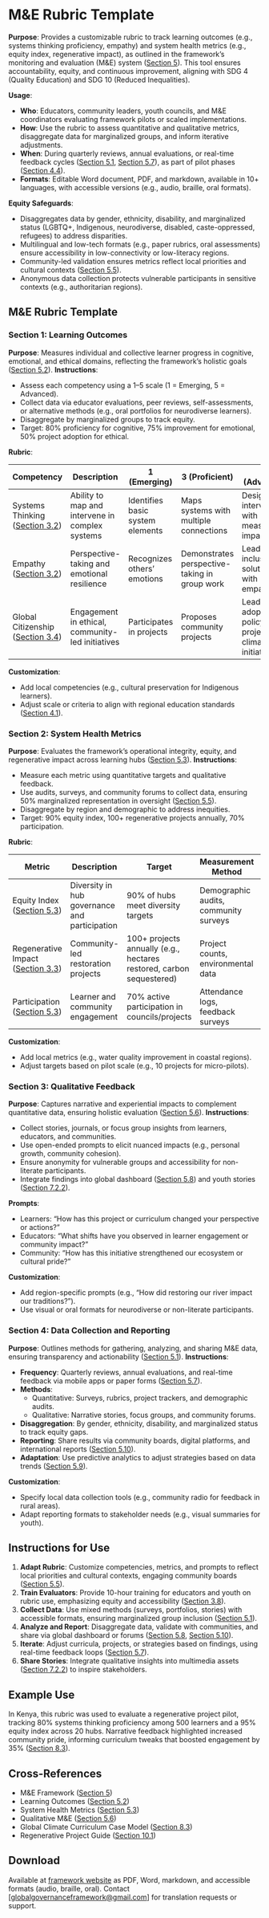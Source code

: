 # M&E Rubric Template

**Purpose**: Provides a customizable rubric to track learning outcomes (e.g., systems thinking proficiency, empathy) and system health metrics (e.g., equity index, regenerative impact), as outlined in the framework’s monitoring and evaluation (M&E) system ([Section 5](/framework/docs/implementation/education#05-monitoring-evaluation)). This tool ensures accountability, equity, and continuous improvement, aligning with SDG 4 (Quality Education) and SDG 10 (Reduced Inequalities).

**Usage**:
- **Who**: Educators, community leaders, youth councils, and M&E coordinators evaluating framework pilots or scaled implementations.
- **How**: Use the rubric to assess quantitative and qualitative metrics, disaggregate data for marginalized groups, and inform iterative adjustments.
- **When**: During quarterly reviews, annual evaluations, or real-time feedback cycles ([Section 5.1](/framework/docs/implementation/education#05-monitoring-evaluation), [Section 5.7](/framework/docs/implementation/education#05-monitoring-evaluation)), as part of pilot phases ([Section 4.4](/framework/docs/implementation/education#04-implementation-strategies)).
- **Formats**: Editable Word document, PDF, and markdown, available in 10+ languages, with accessible versions (e.g., audio, braille, oral formats).

**Equity Safeguards**:
- Disaggregates data by gender, ethnicity, disability, and marginalized status (LGBTQ+, Indigenous, neurodiverse, disabled, caste-oppressed, refugees) to address disparities.
- Multilingual and low-tech formats (e.g., paper rubrics, oral assessments) ensure accessibility in low-connectivity or low-literacy regions.
- Community-led validation ensures metrics reflect local priorities and cultural contexts ([Section 5.5](/framework/docs/implementation/education#05-monitoring-evaluation)).
- Anonymous data collection protects vulnerable participants in sensitive contexts (e.g., authoritarian regions).

## M&E Rubric Template

### Section 1: Learning Outcomes
**Purpose**: Measures individual and collective learner progress in cognitive, emotional, and ethical domains, reflecting the framework’s holistic goals ([Section 5.2](/framework/docs/implementation/education#05-monitoring-evaluation)).
**Instructions**:
- Assess each competency using a 1–5 scale (1 = Emerging, 5 = Advanced).
- Collect data via educator evaluations, peer reviews, self-assessments, or alternative methods (e.g., oral portfolios for neurodiverse learners).
- Disaggregate by marginalized groups to track equity.
- Target: 80% proficiency for cognitive, 75% improvement for emotional, 50% project adoption for ethical.

**Rubric**:

| **Competency** | **Description** | **1 (Emerging)** | **3 (Proficient)** | **5 (Advanced)** | **Data Source** | **Equity Notes** |
|----------------|-----------------|------------------|-------------------|-----------------|----------------|------------------|
| Systems Thinking ([Section 3.2](/framework/docs/implementation/education#03-structural-components)) | Ability to map and intervene in complex systems | Identifies basic system elements | Maps systems with multiple connections | Designs interventions with measurable impact | Competency rubric, project portfolios | Oral assessments for non-literate learners |
| Empathy ([Section 3.2](/framework/docs/implementation/education#03-structural-components)) | Perspective-taking and emotional resilience | Recognizes others’ emotions | Demonstrates perspective-taking in group work | Leads inclusive solutions with empathy | Self-reported surveys, peer evaluations | Anonymous surveys for LGBTQ+ safety |
| Global Citizenship ([Section 3.4](/framework/docs/implementation/education#03-structural-components)) | Engagement in ethical, community-led initiatives | Participates in projects | Proposes community projects | Leads adopted policy or project (e.g., climate initiative) | Project counts, council reports | Prioritize refugee, caste-oppressed voices |

**Customization**:
- Add local competencies (e.g., cultural preservation for Indigenous learners).
- Adjust scale or criteria to align with regional education standards ([Section 4.1](/framework/docs/implementation/education#04-implementation-strategies)).

### Section 2: System Health Metrics
**Purpose**: Evaluates the framework’s operational integrity, equity, and regenerative impact across learning hubs ([Section 5.3](/framework/docs/implementation/education#05-monitoring-evaluation)).
**Instructions**:
- Measure each metric using quantitative targets and qualitative feedback.
- Use audits, surveys, and community forums to collect data, ensuring 50% marginalized representation in oversight ([Section 5.5](/framework/docs/implementation/education#05-monitoring-evaluation)).
- Disaggregate by region and demographic to address inequities.
- Target: 90% equity index, 100+ regenerative projects annually, 70% participation.

**Rubric**:

| **Metric** | **Description** | **Target** | **Measurement Method** | **Equity Notes** |
|------------|-----------------|------------|-----------------------|------------------|
| Equity Index ([Section 5.3](/framework/docs/implementation/education#05-monitoring-evaluation)) | Diversity in hub governance and participation | 90% of hubs meet diversity targets | Demographic audits, community surveys | Prioritize Indigenous, refugee representation |
| Regenerative Impact ([Section 3.3](/framework/docs/implementation/education#03-structural-components)) | Community-led restoration projects | 100+ projects annually (e.g., hectares restored, carbon sequestered) | Project counts, environmental data | Indigenous-led validation of outcomes |
| Participation ([Section 5.3](/framework/docs/implementation/education#05-monitoring-evaluation)) | Learner and community engagement | 70% active participation in councils/projects | Attendance logs, feedback surveys | Accessible formats for disabled learners |

**Customization**:
- Add local metrics (e.g., water quality improvement in coastal regions).
- Adjust targets based on pilot scale (e.g., 10 projects for micro-pilots).

### Section 3: Qualitative Feedback
**Purpose**: Captures narrative and experiential impacts to complement quantitative data, ensuring holistic evaluation ([Section 5.6](/framework/docs/implementation/education#05-monitoring-evaluation)).
**Instructions**:
- Collect stories, journals, or focus group insights from learners, educators, and communities.
- Use open-ended prompts to elicit nuanced impacts (e.g., personal growth, community cohesion).
- Ensure anonymity for vulnerable groups and accessibility for non-literate participants.
- Integrate findings into global dashboard ([Section 5.8](/framework/docs/implementation/education#05-monitoring-evaluation)) and youth stories ([Section 7.2.2](/framework/docs/implementation/education#07-visual-multimedia)).

**Prompts**:
- Learners: “How has this project or curriculum changed your perspective or actions?”
- Educators: “What shifts have you observed in learner engagement or community impact?”
- Community: “How has this initiative strengthened our ecosystem or cultural pride?”

**Customization**:
- Add region-specific prompts (e.g., “How did restoring our river impact our traditions?”).
- Use visual or oral formats for neurodiverse or non-literate participants.

### Section 4: Data Collection and Reporting
**Purpose**: Outlines methods for gathering, analyzing, and sharing M&E data, ensuring transparency and actionability ([Section 5.1](/framework/docs/implementation/education#05-monitoring-evaluation)).
**Instructions**:
- **Frequency**: Quarterly reviews, annual evaluations, and real-time feedback via mobile apps or paper forms ([Section 5.7](/framework/docs/implementation/education#05-monitoring-evaluation)).
- **Methods**:
  - Quantitative: Surveys, rubrics, project trackers, and demographic audits.
  - Qualitative: Narrative stories, focus groups, and community forums.
- **Disaggregation**: By gender, ethnicity, disability, and marginalized status to track equity gaps.
- **Reporting**: Share results via community boards, digital platforms, and international reports ([Section 5.10](/framework/docs/implementation/education#05-monitoring-evaluation)).
- **Adaptation**: Use predictive analytics to adjust strategies based on data trends ([Section 5.9](/framework/docs/implementation/education#05-monitoring-evaluation)).

**Customization**:
- Specify local data collection tools (e.g., community radio for feedback in rural areas).
- Adapt reporting formats to stakeholder needs (e.g., visual summaries for youth).

## Instructions for Use
1. **Adapt Rubric**: Customize competencies, metrics, and prompts to reflect local priorities and cultural contexts, engaging community boards ([Section 5.5](/framework/docs/implementation/education#05-monitoring-evaluation)).
2. **Train Evaluators**: Provide 10-hour training for educators and youth on rubric use, emphasizing equity and accessibility ([Section 3.8](/framework/docs/implementation/education#03-structural-components)).
3. **Collect Data**: Use mixed methods (surveys, portfolios, stories) with accessible formats, ensuring marginalized group inclusion ([Section 5.1](/framework/docs/implementation/education#05-monitoring-evaluation)).
4. **Analyze and Report**: Disaggregate data, validate with communities, and share via global dashboard or forums ([Section 5.8](/framework/docs/implementation/education#05-monitoring-evaluation), [Section 5.10](/framework/docs/implementation/education#05-monitoring-evaluation)).
5. **Iterate**: Adjust curricula, projects, or strategies based on findings, using real-time feedback loops ([Section 5.7](/framework/docs/implementation/education#05-monitoring-evaluation)).
6. **Share Stories**: Integrate qualitative insights into multimedia assets ([Section 7.2.2](/framework/docs/implementation/education#07-visual-multimedia)) to inspire stakeholders.

## Example Use
In Kenya, this rubric was used to evaluate a regenerative project pilot, tracking 80% systems thinking proficiency among 500 learners and a 95% equity index across 20 hubs. Narrative feedback highlighted increased community pride, informing curriculum tweaks that boosted engagement by 35% ([Section 8.3](/framework/docs/implementation/education#08-case-models)).

## Cross-References
- M&E Framework ([Section 5](/framework/docs/implementation/education#05-monitoring-evaluation))
- Learning Outcomes ([Section 5.2](/framework/docs/implementation/education#05-monitoring-evaluation))
- System Health Metrics ([Section 5.3](/framework/docs/implementation/education#05-monitoring-evaluation))
- Qualitative M&E ([Section 5.6](/framework/docs/implementation/education#05-monitoring-evaluation))
- Global Climate Curriculum Case Model ([Section 8.3](/framework/docs/implementation/education#08-case-models))
- Regenerative Project Guide ([Section 10.1](/framework/docs/implementation/education#10-appendices))

## Download
Available at [framework website](https://www.globalgovernanceframework.org/framework/docs/implementation/education) as PDF, Word, markdown, and accessible formats (audio, braille, oral). Contact [globalgovernanceframework@gmail.com] for translation requests or support.
